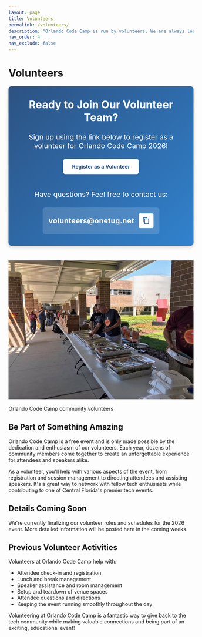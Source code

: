 ```yaml
---
layout: page
title: Volunteers
permalink: /volunteers/
description: "Orlando Code Camp is run by volunteers. We are always looking for more help! If you would like to volunteer, please let us know."
nav_order: 4
nav_exclude: false
---
```


<style>
  .volunteer-contact {
    background-color: #f7fafc;
    border-radius: 8px;
    padding: 1.5rem;
    margin: 2rem 0;
    box-shadow: 0 2px 5px rgba(0, 0, 0, 0.05);
  }
  
  .contact-info {
    display: flex;
    align-items: center;
    justify-content: flex-start;
    flex-wrap: wrap;
    gap: 1rem;
    margin-bottom: 0.5rem;
  }
  
  .copy-btn {
    display: inline-flex;
    align-items: center;
    justify-content: center;
    padding: 0.5rem;
    width: 36px;
    height: 36px;
    background-color: #2c5282;
    color: white;
    border: none;
    border-radius: 4px;
    cursor: pointer;
    transition: all 0.2s ease;
  }
  
  .copy-btn:hover {
    background-color: #1a365d;
    transform: translateY(-2px);
  }
  
  /* Toast notification */
  .toast {
    position: fixed;
    bottom: 20px;
    left: 50%;
    transform: translateX(-50%) translateY(100px);
    background-color: #38a169;
    color: white;
    padding: 12px 24px;
    border-radius: 4px;
    box-shadow: 0 4px 8px rgba(0, 0, 0, 0.2);
    z-index: 1000;
    opacity: 0;
    transition: transform 0.3s ease-out, opacity 0.3s ease-out;
    pointer-events: none;
    display: flex;
    align-items: center;
    gap: 8px;
  }
  
  .toast.show {
    transform: translateX(-50%) translateY(0);
    opacity: 1;
  }
  
  /* New hero CTA styles */
  .hero-cta {
    background: linear-gradient(135deg, #2c5282, #3182ce);
    color: white;
    padding: 2rem;
    border-radius: 8px;
    margin: 1rem 0 2.5rem 0;
    text-align: center;
    box-shadow: 0 4px 12px rgba(0, 0, 0, 0.15);
  }
  
  .hero-cta h2 {
    margin-top: 0;
    font-size: 1.8rem;
    color: white;
  }
  
  .hero-cta p {
    font-size: 1.2rem;
    margin-bottom: 1.5rem;
  }
  
  .cta-email {
    background-color: rgba(255, 255, 255, 0.15);
    padding: 1rem;
    border-radius: 6px;
    display: inline-flex;
    align-items: center;
    margin: 0 auto;
    gap: 0.75rem;
  }
  
  .cta-email-text {
    font-weight: bold;
    font-size: 1.2rem;
    letter-spacing: 0.5px;
  }
  
  .cta-copy-btn {
    background-color: white;
    color: #2c5282;
    width: 40px;
    height: 40px;
    border-radius: 4px;
    display: inline-flex;
    align-items: center;
    justify-content: center;
    cursor: pointer;
    transition: all 0.2s ease;
    border: none;
  }
  
  .cta-copy-btn:hover {
    transform: translateY(-2px);
    box-shadow: 0 4px 8px rgba(0, 0, 0, 0.2);
  }
  
  .cta-copy-btn svg {
    width: 20px;
    height: 20px;
    fill: currentColor;
  }
  
  /* Sign-up button styles */
  .signup-btn {
    display: inline-block;
    background-color: #ffffff;
    color: #2c5282;
    font-weight: bold;
    padding: 0.75rem 1.5rem;
    border-radius: 6px;
    text-decoration: none;
    margin-bottom: 1.5rem;
    transition: all 0.2s ease;
    box-shadow: 0 4px 6px rgba(0, 0, 0, 0.1);
  }
  
  .signup-btn:hover {
    transform: translateY(-2px);
    box-shadow: 0 6px 10px rgba(0, 0, 0, 0.15);
  }
</style>

# Volunteers

<!-- Hero CTA Section -->
<div class="hero-cta">
  <h2>Ready to Join Our Volunteer Team?</h2>
  <p>Sign up using the link below to register as a volunteer for Orlando Code Camp 2026!</p>
  <a href="https://schedule.planhero.com/events/31bbd1d55/orlando-code-camp-2026" class="signup-btn" target="_blank" rel="noopener">
    Register as a Volunteer
  </a>
  <p>Have questions? Feel free to contact us:</p>
  <div class="cta-email">
    <span class="cta-email-text">volunteers@onetug.net</span>
    <button id="copyEmailBtn" class="cta-copy-btn" aria-label="Copy email address to clipboard" title="Copy email address">
      <svg xmlns="http://www.w3.org/2000/svg" viewBox="0 0 24 24">
        <path d="M16 1H4c-1.1 0-2 .9-2 2v14h2V3h12V1zm3 4H8c-1.1 0-2 .9-2 2v14c0 1.1.9 2 2 2h11c1.1 0 2-.9 2-2V7c0-1.1-.9-2-2-2zm0 16H8V7h11v14z"/>
      </svg>
    </button>
  </div>
</div>

<div class="event-photo">
  <img src="/assets/img/photos/occ-lunch.jpg" alt="Orlando Code Camp Volunteers">
  <p class="photo-credit">Orlando Code Camp community volunteers</p>
</div>

## Be Part of Something Amazing

Orlando Code Camp is a free event and is only made possible by the dedication and enthusiasm of our volunteers. Each year, dozens of community members come together to create an unforgettable experience for attendees and speakers alike.

As a volunteer, you'll help with various aspects of the event, from registration and session management to directing attendees and assisting speakers. It's a great way to network with fellow tech enthusiasts while contributing to one of Central Florida's premier tech events.

## Details Coming Soon

We're currently finalizing our volunteer roles and schedules for the 2026 event. More detailed information will be posted here in the coming weeks.

## Previous Volunteer Activities

Volunteers at Orlando Code Camp help with:

- Attendee check-in and registration
- Lunch and break management
- Speaker assistance and room management
- Setup and teardown of venue spaces
- Attendee questions and directions
- Keeping the event running smoothly throughout the day

Volunteering at Orlando Code Camp is a fantastic way to give back to the tech community while making valuable connections and being part of an exciting, educational event!

<!-- Toast notification -->
<div id="toast" class="toast" role="alert" aria-live="polite">
  <span>Email copied to clipboard!</span>
</div>

<script src="{{ '/assets/js/volunteers.js' | relative_url }}?v={{ site.time | date: '%s' }}"></script>
